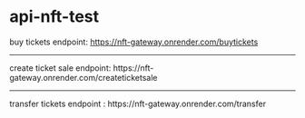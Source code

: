 # api-nft-test
buy tickets endpoint: https://nft-gateway.onrender.com/buytickets
<hr>
create ticket sale endpoint: https://nft-gateway.onrender.com/createticketsale
<hr>
transfer tickets endpoint : https://nft-gateway.onrender.com/transfer
